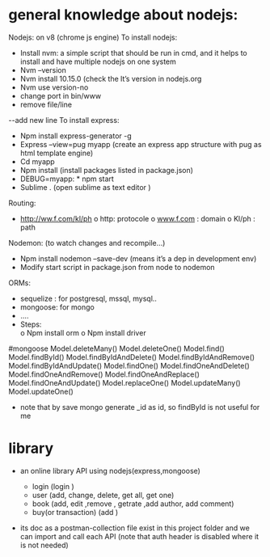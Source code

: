 # general knowledge about nodejs:
Nodejs: on v8 (chrome js engine)
To install nodejs:
-	Install nvm: a simple script that should be run in cmd, and it helps to install and have multiple nodejs on one system
-	Nvm –version  
-	Nvm install 10.15.0 (check the lt’s version in nodejs.org
-	Nvm use version-no
-   change port in bin/www
-   remove file/line



--add new line 
To install express:
-	Npm install express-generator  -g
-	Express –view=pug   myapp  (create an express app structure with pug as html template engine)
-	Cd myapp
-	Npm install (install packages listed in package.json)	
-	DEBUG=myapp: * npm start
-	Sublime .  (open sublime as text editor )

Routing:
-	http://ww.f.com/kl/ph
o	http:   protocole
o	www.f.com   : domain
o	Kl/ph   : path 

Nodemon: (to watch changes and recompile…)
-	Npm install nodemon –save-dev (means it’s a dep in development env)
-	Modify start script in package.json from node to nodemon

ORMs: 
-	sequelize : for postgresql, mssql, mysql..  
-	mongoose: for mongo
-	….
-	Steps:  
o	Npm install orm
o	Npm install driver

#mongoose
Model.deleteMany()
Model.deleteOne()
Model.find()
Model.findById()
Model.findByIdAndDelete()
Model.findByIdAndRemove()
Model.findByIdAndUpdate()
Model.findOne()
Model.findOneAndDelete()
Model.findOneAndRemove()
Model.findOneAndReplace()
Model.findOneAndUpdate()
Model.replaceOne()
Model.updateMany()
Model.updateOne()

- note that by save mongo generate _id as id, so findById is not useful for me

# library
- an online library API using nodejs(express,mongoose)

    - login (login )
    - user (add, change, delete, get all, get one)
    - book (add, edit ,remove , getrate ,add author, add comment)
    - buy(or transaction) (add )

- its doc as a postman-collection file exist in this project folder and we can import and call each API
(note that auth header is disabled where it is not needed)
